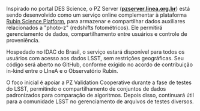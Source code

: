
Inspirado no portal DES Science, o PZ Server ([**pzserver.linea.org.br**](https://pzserver.linea.org.br/)) está sendo desenvolvido como um serviço online complementar à plataforma [Rubin Science Platform](https://data.lsst.cloud/), para armazenar e compartilhar dados auxiliares relacionados a "photo-z" (redshifts fotométricos). Ele permitirá gerenciamento de dados, compartilhamento entre usuários e controle de proveniência.

Hospedado no IDAC do Brasil, o serviço estará disponível para todos os usuários com acesso aos dados LSST, sem restrições geográficas. Seu código será aberto no GitHub, conforme exigido no acordo de contribuição in-kind entre o LIneA e o Observatório Rubin.

O foco inicial é apoiar a PZ Validation Cooperative durante a fase de testes do LSST, permitindo o compartilhamento de conjuntos de dados padronizados para comparação de algoritmos. Depois disso, continuará útil para a comunidade LSST no gerenciamento de arquivos de testes diversos.

